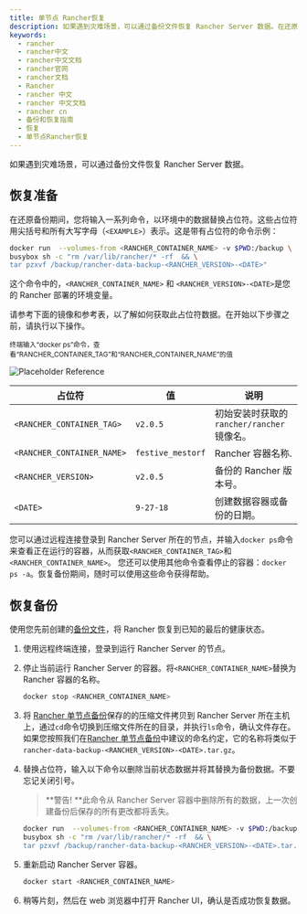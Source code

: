 ```yaml
---
title: 单节点 Rancher恢复
description: 如果遇到灾难场景，可以通过备份文件恢复 Rancher Server 数据。在还原备份期间，您将输入一系列命令，以环境中的数据替换占位符。这些占位符用尖括号和所有大写字母（`<EXAMPLE>`）表示。这是带有占位符的命令示例。
keywords:
  - rancher
  - rancher中文
  - rancher中文文档
  - rancher官网
  - rancher文档
  - Rancher
  - rancher 中文
  - rancher 中文文档
  - rancher cn
  - 备份和恢复指南
  - 恢复
  - 单节点Rancher恢复
---
```


如果遇到灾难场景，可以通过备份文件恢复 Rancher Server 数据。

## 恢复准备

在还原备份期间，您将输入一系列命令，以环境中的数据替换占位符。这些占位符用尖括号和所有大写字母（`<EXAMPLE>`）表示。这是带有占位符的命令示例：

```bash
docker run  --volumes-from <RANCHER_CONTAINER_NAME> -v $PWD:/backup \
busybox sh -c "rm /var/lib/rancher/* -rf  && \
tar pzxvf /backup/rancher-data-backup-<RANCHER_VERSION>-<DATE>"
```

这个命令中的，`<RANCHER_CONTAINER_NAME>` 和 `<RANCHER_VERSION>-<DATE>`是您的 Rancher 部署的环境变量。

请参考下面的镜像和参考表，以了解如何获取此占位符数据。在开始以下步骤之前，请执行以下操作。

<sup>
终端输入“docker ps”命令，查看“RANCHER_CONTAINER_TAG”和“RANCHER_CONTAINER_NAME”的值 </sup>

![Placeholder Reference](/img/rancher/placeholder-ref.png)

| 占位符                     | 值                | 说明                                      |
| -------------------------- | ----------------- | ----------------------------------------- |
| `<RANCHER_CONTAINER_TAG>`  | `v2.0.5`          | 初始安装时获取的`rancher/rancher`镜像名。 |
| `<RANCHER_CONTAINER_NAME>` | `festive_mestorf` | Rancher 容器名称.                         |
| `<RANCHER_VERSION>`        | `v2.0.5`          | 备份的 Rancher 版本号。                   |
| `<DATE>`                   | `9-27-18`         | 创建数据容器或备份的日期。                |

您可以通过远程连接登录到 Rancher Server 所在的节点，并输入`docker ps`命令来查看正在运行的容器，从而获取`<RANCHER_CONTAINER_TAG>`和`<RANCHER_CONTAINER_NAME>`。
您还可以使用其他命令查看停止的容器：`docker ps -a`。恢复备份期间，随时可以使用这些命令获得帮助。

## 恢复备份

使用您先前创建的[备份文件](/docs/rancher2/backups/backup/docker-backups/)，将 Rancher 恢复到已知的最后的健康状态。

1. 使用远程终端连接，登录到运行 Rancher Server 的节点。

1. 停止当前运行 Rancher Server 的容器。将`<RANCHER_CONTAINER_NAME>`替换为 Rancher 容器的名称。

   ```bash
   docker stop <RANCHER_CONTAINER_NAME>
   ```

1. 将 [Rancher 单节点备份](/docs/rancher2/backups/backup/docker-backups/)保存的的压缩文件拷贝到 Rancher Server 所在主机上，通过`cd`命令切换到压缩文件所在的目录，并执行`ls`命令，确认文件存在。如果您按照我们在[Rancher 单节点备份](/docs/rancher2/backups/backup/docker-backups/)中建议的命名约定，它的名称将类似于`rancher-data-backup-<RANCHER_VERSION>-<DATE>.tar.gz`。

1. 替换占位符，输入以下命令以删除当前状态数据并将其替换为备份数据。不要忘记关闭引号。

   > **警告! **此命令从 Rancher Server 容器中删除所有的数据，上一次创建备份后保存的所有更改都将丢失。

   ```bash
   docker run  --volumes-from <RANCHER_CONTAINER_NAME> -v $PWD:/backup \
   busybox sh -c "rm /var/lib/rancher/* -rf  && \
   tar pzxvf /backup/rancher-data-backup-<RANCHER_VERSION>-<DATE>.tar.gz"
   ```

1. 重新启动 Rancher Server 容器。

   ```bash
   docker start <RANCHER_CONTAINER_NAME>
   ```

1. 稍等片刻，然后在 web 浏览器中打开 Rancher UI，确认是否成功恢复数据。
